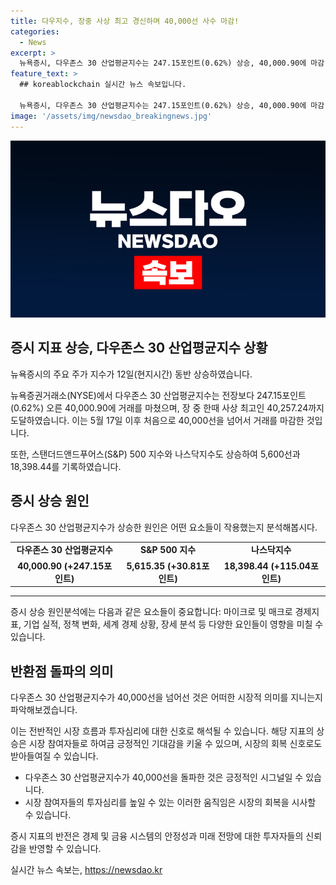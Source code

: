 ```yaml
---
title: 다우지수, 장중 사상 최고 경신하며 40,000선 사수 마감!
categories:
  - News
excerpt: >
  뉴욕증시, 다우존스 30 산업평균지수는 247.15포인트(0.62%) 상승, 40,000.90에 마감. 이는 5월 이후 처음으로 40,000선 돌파. S&P 500 지수는 30.81포인트(0.55%) 상승, 5,615.35 마감. 나스닥지수는 115.04포인트(0.63%) 오른 18,398.44로 마무리. (출처:로이터)
feature_text: >
  ## koreablockchain 실시간 뉴스 속보입니다.

  뉴욕증시, 다우존스 30 산업평균지수는 247.15포인트(0.62%) 상승, 40,000.90에 마감. 이는 5월 이후 처음으로 40,000선 돌파. S&P 500 지수는 30.81포인트(0.55%) 상승, 5,615.35 마감. 나스닥지수는 115.04포인트(0.63%) 오른 18,398.44로 마무리. (출처:로이터)
image: '/assets/img/newsdao_breakingnews.jpg'
---
```


<p><img src="/assets/img/newsdao_breakingnews.jpg" alt="koreablockchain 속보" /></p>

<h2 data-ke-size="size26">증시 지표 상승, 다우존스 30 산업평균지수 상황</h2>

<p data-ke-size="size16">뉴욕증시의 주요 주가 지수가 12일(현지시간) 동반 상승하였습니다.</p>

<p data-ke-size="size16">뉴욕증권거래소(NYSE)에서 다우존스 30 산업평균지수는 전장보다 247.15포인트(0.62%) 오른 40,000.90에 거래를 마쳤으며, 장 중 한때 사상 최고인 40,257.24까지 도달하였습니다. 이는 5월 17일 이후 처음으로 40,000선을 넘어서 거래를 마감한 것입니다. </p>

<p data-ke-size="size16">또한, 스탠더드앤드푸어스(S&P) 500 지수와 나스닥지수도 상승하여 5,600선과 18,398.44를 기록하였습니다.</p>

<h2 data-ke-size="size26">증시 상승 원인</h2>

<p data-ke-size="size16">다우존스 30 산업평균지수가 상승한 원인은 어떤 요소들이 작용했는지 분석해봅시다.</p>

<table>
  <tr>
    <td style="text-align: center; height: 17px;"><b>다우존스 30 산업평균지수</b></td>
    <td style="text-align: center; height: 17px;"><b>S&P 500 지수</b></td>
    <td style="text-align: center; height: 17px;"><b>나스닥지수</b></td>
  </tr>
  <tr>
    <td style="text-align: center; height: 17px;"><b>40,000.90 (+247.15포인트)</b></td>
    <td style="text-align: center; height: 17px;"><b>5,615.35 (+30.81포인트)</b></td>
    <td style="text-align: center; height: 17px;"><b>18,398.44 (+115.04포인트)</b></td>
  </tr>
</table>

<hr>

<p data-ke-size="size16">증시 상승 원인분석에는 다음과 같은 요소들이 중요합니다: 마이크로 및 매크로 경제지표, 기업 실적, 정책 변화, 세계 경제 상황, 장세 분석 등 다양한 요인들이 영향을 미칠 수 있습니다.</p>

<h2 data-ke-size="size26">반환점 돌파의 의미</h2>

<p data-ke-size="size16">다우존스 30 산업평균지수가 40,000선을 넘어선 것은 어떠한 시장적 의미를 지니는지 파악해보겠습니다.</p>

<p data-ke-size="size16">이는 전반적인 시장 흐름과 투자심리에 대한 신호로 해석될 수 있습니다. 해당 지표의 상승은 시장 참여자들로 하여금 긍정적인 기대감을 키울 수 있으며, 시장의 회복 신호로도 받아들여질 수 있습니다.</p>

<ul>
  <li>다우존스 30 산업평균지수가 40,000선을 돌파한 것은 긍정적인 시그널일 수 있습니다.</li>
  <li>시장 참여자들의 투자심리를 높일 수 있는 이러한 움직임은 시장의 회복을 시사할 수 있습니다.</li>
</ul>

<p data-ke-size="size16">증시 지표의 반전은 경제 및 금융 시스템의 안정성과 미래 전망에 대한 투자자들의 신뢰감을 반영할 수 있습니다.</p>
실시간 뉴스 속보는, <a href="https://newsdao.kr" rel="dofollow">https://newsdao.kr</a>


